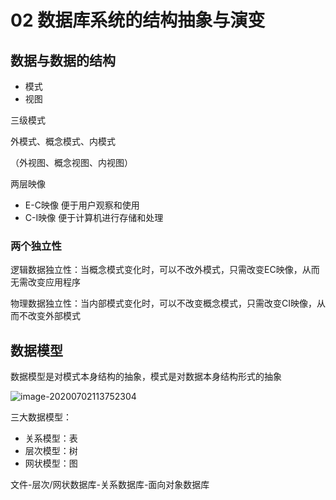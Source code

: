 # 02 数据库系统的结构抽象与演变

## 数据与数据的结构

- 模式
- 视图

三级模式

外模式、概念模式、内模式

（外视图、概念视图、内视图）

两层映像

- E-C映像   便于用户观察和使用
- C-I映像   便于计算机进行存储和处理

### 两个独立性

逻辑数据独立性：当概念模式变化时，可以不改外模式，只需改变EC映像，从而无需改变应用程序

物理数据独立性：当内部模式变化时，可以不改变概念模式，只需改变CI映像，从而不改变外部模式

## 数据模型

数据模型是对模式本身结构的抽象，模式是对数据本身结构形式的抽象

![image-20200702113752304](C:\Users\acer\AppData\Roaming\Typora\typora-user-images\image-20200702113752304.png)

三大数据模型：

- 关系模型：表
- 层次模型：树
- 网状模型：图

文件-层次/网状数据库-关系数据库-面向对象数据库